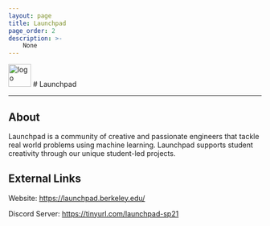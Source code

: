 ```yaml
---
layout: page
title: Launchpad
page_order: 2
description: >-
    None
---
```


<img src="https://dl.airtable.com/.attachments/87e2bc818bb828d817d9161f0007c0fd/c6425fe4/launchpad_logo.jpg" alt="logo" style="height:45px !important;"/>
# Launchpad

---

## About

Launchpad is a community of creative and passionate engineers that tackle real world problems using machine learning. Launchpad supports student creativity through our unique student-led projects.

## External Links

Website: https://launchpad.berkeley.edu/

Discord Server: https://tinyurl.com/launchpad-sp21
